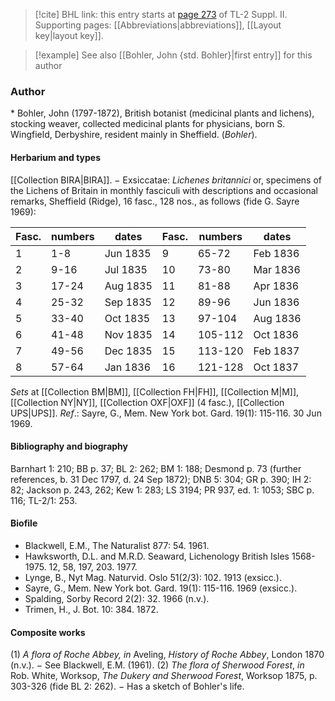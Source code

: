 > [!cite] BHL link: this entry starts at [page 273](https://www.biodiversitylibrary.org/item/103859#page/283/mode/1up) of TL-2 Suppl. II.
> Supporting pages: [[Abbreviations|abbreviations]], [[Layout key|layout key]].

> [!example] See also [[Bohler, John {std. Bohler}|first entry]] for this author

### Author

\* Bohler, John (1797-1872), British botanist (medicinal plants and lichens), stocking weaver, collected medicinal plants for physicians, born S. Wingfield, Derbyshire, resident mainly in Sheffield. (*Bohler*).

#### Herbarium and types

[[Collection BIRA|BIRA]]. − Exsiccatae: *Lichenes britannici* or, specimens of the Lichens of Britain in monthly fasciculi with descriptions and occasional remarks, Sheffield (Ridge), 16 fasc., 128 nos., as follows (fide G. Sayre 1969):

|Fasc.|numbers|dates|Fasc.|numbers|dates|
|---|---|---|---|---|---|
|1|1-8|Jun 1835|9|65-72|Feb 1836|
|2|9-16|Jul 1835|10|73-80|Mar 1836|
|3|17-24|Aug 1835|11|81-88|Apr 1836|
|4|25-32|Sep 1835|12|89-96|Jun 1836|
|5|33-40|Oct 1835|13|97-104|Aug 1836|
|6|41-48|Nov 1835|14|105-112|Oct 1836|
|7|49-56|Dec 1835|15|113-120|Feb 1837|
|8|57-64|Jan 1836|16|121-128|Oct 1837|

*Sets* at [[Collection BM|BM]], [[Collection FH|FH]], [[Collection M|M]], [[Collection NY|NY]], [[Collection OXF|OXF]] (4 fasc.), [[Collection UPS|UPS]].
*Ref*.: Sayre, G., Mem. New York bot. Gard. 19(1): 115-116. 30 Jun 1969.

#### Bibliography and biography

Barnhart 1: 210; BB p. 37; BL 2: 262; BM 1: 188; Desmond p. 73 (further references, b. 31 Dec 1797, d. 24 Sep 1872); DNB 5: 304; GR p. 390; IH 2: 82; Jackson p. 243, 262; Kew 1: 283; LS 3194; PR 937, ed. 1: 1053; SBC p. 116; TL-2/1: 253.

#### Biofile

- Blackwell, E.M., The Naturalist 877: 54. 1961.
- Hawksworth, D.L. and M.R.D. Seaward, Lichenology British Isles 1568-1975. 12, 58, 197, 203. 1977.
- Lynge, B., Nyt Mag. Naturvid. Oslo 51(2/3): 102. 1913 (exsicc.).
- Sayre, G., Mem. New York bot. Gard. 19(1): 115-116. 1969 (exsicc.).
- Spalding, Sorby Record 2(2): 32. 1966 (n.v.).
- Trimen, H., J. Bot. 10: 384. 1872.

#### Composite works

(1) *A flora of Roche Abbey, in* Aveling, *History of Roche Abbey*, London 1870 (n.v.). − See Blackwell, E.M. (1961).
(2) *The flora of Sherwood Forest*, *in* Rob. White, Worksop, *The Dukery and Sherwood Forest*, Worksop 1875, p. 303-326 (fide BL 2: 262). − Has a sketch of Bohler's life.

